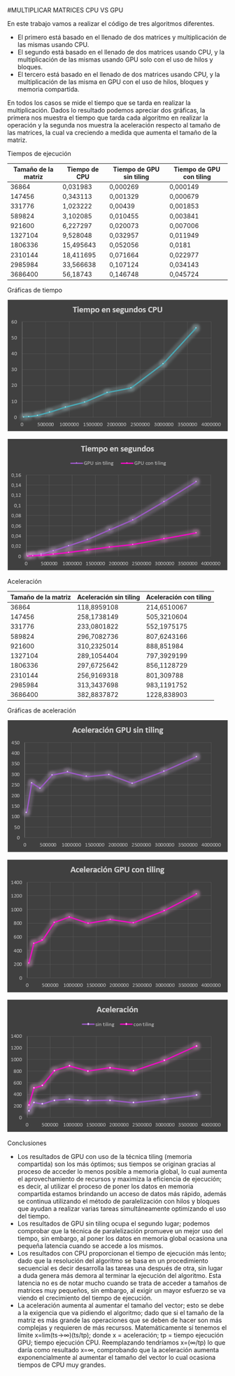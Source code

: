 ﻿#MULTIPLICAR MATRICES CPU VS GPU

En este trabajo vamos a realizar el código de tres algoritmos diferentes.

* El primero está basado en el llenado de dos matrices y multiplicación de las mismas usando CPU.
* El segundo está basado en el llenado de dos matrices usando CPU, y la multiplicación de las mismas usando GPU solo con el uso de hilos y bloques.
* El tercero está basado en el llenado de dos matrices usando CPU, y la multiplicación de las misma en GPU con el uso de hilos, bloques y memoria compartida.

En todos los casos se mide el tiempo que se tarda en realizar la multiplicación. Dados lo resultado podemos apreciar dos gráficas, la primera nos muestra el tiempo que tarda cada algoritmo en realizar la operación y la segunda nos muestra la aceleración respecto al tamaño de las matrices, la cual va creciendo a medida que aumenta el tamaño de la matriz.

Tiempos de ejecución

Tamaño de la matriz | Tiempo de CPU | Tiempo de GPU sin tiling | Tiempo de GPU con tiling
----- | ----- | ----- | -----
36864 | 0,031983 | 0,000269 | 0,000149
147456 | 0,343113 | 0,001329 | 0,000679
331776 | 1,023222 | 0,00439 | 0,001853
589824 | 3,102085 | 0,010455 | 0,003841
921600 | 6,227297 | 0,020073 | 0,007006
1327104 | 9,528048 | 0,032957 | 0,011949
1806336 | 15,495643 | 0,052056 | 0,0181
2310144 | 18,411695 | 0,071664 | 0,022977
2985984 | 33,566638 | 0,107124 | 0,034143
3686400 | 56,18743 | 0,146748 | 0,045724

Gráficas de tiempo

![Tiempo CPU](https://github.com/anvajaramillo/HPC/blob/master/MULTIPLICAR%20MATRICES/tiempocpu.PNG)

![Tiempo GPU](https://github.com/anvajaramillo/HPC/blob/master/MULTIPLICAR%20MATRICES/tiempogpu.PNG)


Aceleración

Tamaño de la matriz | Aceleración sin tiling | Aceleración con tiling
----- | ----- | -----
36864 | 118,8959108 | 214,6510067
147456 | 258,1738149 | 505,3210604
331776 | 233,0801822 | 552,1975175
589824 | 296,7082736 | 807,6243166
921600 | 310,2325014 | 888,851984
1327104 | 289,1054404 | 797,3929199
1806336 | 297,6725642 | 856,1128729
2310144 | 256,9169318 | 801,309788
2985984 | 313,3437698 | 983,1191752
3686400 | 382,8837872 | 1228,838903

Gráficas de aceleración

![Aceleración sin tiling](https://github.com/anvajaramillo/HPC/blob/master/MULTIPLICAR%20MATRICES/aceleracionsintiling.PNG)

![Aceleración con tiling](https://github.com/anvajaramillo/HPC/blob/master/MULTIPLICAR%20MATRICES/aceleracioncontiling.PNG)

![Aceleración](https://github.com/anvajaramillo/HPC/blob/master/MULTIPLICAR%20MATRICES/aceleracion.PNG)


Conclusiones

* Los resultados de GPU con uso de la técnica tiling (memoria compartida) son los más óptimos; sus tiempos se originan gracias al proceso de acceder lo menos posible a memoria global, lo cual aumenta el aprovechamiento de recursos y maximiza la eficiencia de ejecución; es decir, al utilizar el proceso de poner los datos en memoria compartida estamos brindando un acceso de datos más rápido, además se continua utilizando el método de paralelización con hilos y bloques que ayudan a realizar varias tareas simultáneamente optimizando el uso  del tiempo.
* Los resultados de GPU sin tiling ocupa el segundo lugar; podemos comprobar que la técnica de paralelización promueve un mejor uso del tiempo, sin embargo, al poner los datos en memoria global ocasiona una pequeña latencia cuando se accede a los mismos.
* Los resultados con CPU proporcionan el tiempo de ejecución más lento; dado que la resolución del algoritmo se basa en un procedimiento secuencial es decir desarrolla las tareas una después de otra, sin lugar a duda genera más demora al terminar la ejecución del algoritmo. Esta latencia no es de notar mucho cuando se trata de acceder a tamaños de matrices muy pequeños, sin embargo, al exigir un mayor esfuerzo se va viendo el crecimiento del tiempo de ejecución.
* La aceleración aumenta al aumentar el tamaño del vector; esto se debe a la exigencia que va pidiendo el algoritmo; dado que si el tamaño de la matriz es más grande las operaciones que se deben de hacer son más complejas y requieren de más recursos. 
	Matemáticamente sí tenemos el límite x=lim(ts→∞)⁡(ts/tp); donde x = aceleración; tp = tiempo ejecución GPU; tiempo ejecución CPU.
	Reemplazando tendríamos x=⁡(∞/tp) lo que daría como resultado x=∞, comprobando que la aceleración aumenta exponencialmente al aumentar el tamaño del vector lo cual ocasiona tiempos de CPU muy grandes.